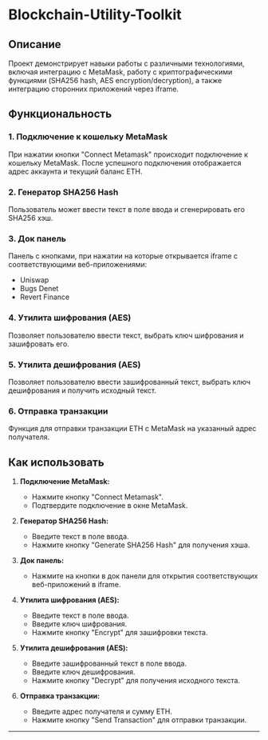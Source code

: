# Blockchain-Utility-Toolkit

## Описание

Проект демонстрирует навыки работы с различными технологиями, включая интеграцию с MetaMask, работу с криптографическими функциями (SHA256 hash, AES encryption/decryption), а также интеграцию сторонних приложений через iframe.

## Функциональность

### 1. Подключение к кошельку MetaMask

При нажатии кнопки "Connect Metamask" происходит подключение к кошельку MetaMask. После успешного подключения отображается адрес аккаунта и текущий баланс ETH.

### 2. Генератор SHA256 Hash

Пользователь может ввести текст в поле ввода и сгенерировать его SHA256 хэш.

### 3. Док панель

Панель с кнопками, при нажатии на которые открывается iframe с соответствующими веб-приложениями:

- Uniswap
- Bugs Denet
- Revert Finance

### 4. Утилита шифрования (AES)

Позволяет пользователю ввести текст, выбрать ключ шифрования и зашифровать его.

### 5. Утилита дешифрования (AES)

Позволяет пользователю ввести зашифрованный текст, выбрать ключ дешифрования и получить исходный текст.

### 6. Отправка транзакции

Функция для отправки транзакции ETH с MetaMask на указанный адрес получателя.

## Как использовать

1. **Подключение MetaMask:**

   - Нажмите кнопку "Connect Metamask".
   - Подтвердите подключение в окне MetaMask.

2. **Генератор SHA256 Hash:**

   - Введите текст в поле ввода.
   - Нажмите кнопку "Generate SHA256 Hash" для получения хэша.

3. **Док панель:**

   - Нажмите на кнопки в док панели для открытия соответствующих веб-приложений в iframe.

4. **Утилита шифрования (AES):**

   - Введите текст в поле ввода.
   - Введите ключ шифрования.
   - Нажмите кнопку "Encrypt" для зашифровки текста.

5. **Утилита дешифрования (AES):**

   - Введите зашифрованный текст в поле ввода.
   - Введите ключ дешифрования.
   - Нажмите кнопку "Decrypt" для получения исходного текста.

6. **Отправка транзакции:**
   - Введите адрес получателя и сумму ETH.
   - Нажмите кнопку "Send Transaction" для отправки транзакции.

---
